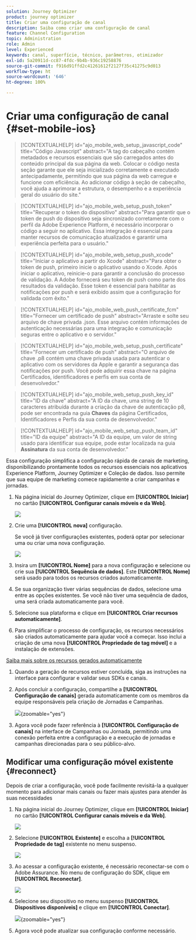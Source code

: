 ```yaml
---
solution: Journey Optimizer
product: journey optimizer
title: Criar uma configuração de canal
description: Saiba como criar uma configuração de canal
feature: Channel Configuration
topic: Administration
role: Admin
level: Experienced
keywords: canal, superfície, técnico, parâmetros, otimizador
exl-id: 5a20911d-cc87-4fdc-9b4b-936c19258876
source-git-commit: f916d91ffd2c41261612f2127f35c41275c9d013
workflow-type: ht
source-wordcount: '646'
ht-degree: 100%

---
```


# Criar uma configuração de canal {#set-mobile-ios}

>[!CONTEXTUALHELP]
>id="ajo_mobile_web_setup_javascript_code"
>title="Código Javascript"
>abstract="A tag do cabeçalho contém metadados e recursos essenciais que são carregados antes do conteúdo principal da sua página da web. Colocar o código nesta seção garante que ele seja inicializado corretamente e executado antecipadamente, permitindo que sua página da web carregue e funcione com eficiência. Ao adicionar código à seção de cabeçalho, você ajuda a aprimorar a estrutura, o desempenho e a experiência geral do usuário do site."

>[!CONTEXTUALHELP]
>id="ajo_mobile_web_setup_push_token"
>title="Recuperar o token do dispositivo"
>abstract="Para garantir que o token de push do dispositivo seja sincronizado corretamente com o perfil da Adobe Experience Platform, é necessário incorporar o código a seguir no aplicativo. Essa integração é essencial para manter recursos de comunicação atualizados e garantir uma experiência perfeita para o usuário."

>[!CONTEXTUALHELP]
>id="ajo_mobile_web_setup_push_xcode"
>title="Iniciar o aplicativo a partir do Xcode"
>abstract="Para obter o token de push, primeiro inicie o aplicativo usando o Xcode. Após iniciar o aplicativo, reinicie-o para garantir a conclusão do processo de validação. A Adobe fornecerá seu token de push como parte dos resultados da validação. Esse token é essencial para habilitar as notificações por push e será exibido assim que a configuração for validada com êxito."

>[!CONTEXTUALHELP]
>id="ajo_mobile_web_push_certificate_fcm"
>title="Fornecer um certificado de push"
>abstract="Arraste e solte seu arquivo de chave privada .json. Esse arquivo contém informações de autenticação necessárias para uma integração e comunicação seguras entre o aplicativo e o servidor."

>[!CONTEXTUALHELP]
>id="ajo_mobile_web_setup_push_certificate"
>title="Fornecer um certificado de push"
>abstract="O arquivo de chave .p8 contém uma chave privada usada para autenticar o aplicativo com os servidores da Apple e garantir a segurança das notificações por push. Você pode adquirir essa chave na página Certificados, identificadores e perfis em sua conta de desenvolvedor."

>[!CONTEXTUALHELP]
>id="ajo_mobile_web_setup_push_key_id"
>title="ID da chave"
>abstract="A ID da chave, uma string de 10 caracteres atribuída durante a criação da chave de autenticação p8, pode ser encontrada na guia **Chaves** da página Certificados, Identificadores e Perfis da sua conta de desenvolvedor."

>[!CONTEXTUALHELP]
>id="ajo_mobile_web_setup_push_team_id"
>title="ID da equipe"
>abstract="A ID da equipe, um valor de string usado para identificar sua equipe, pode estar localizada na guia **Assinatura** da sua conta de desenvolvedor."


Essa configuração simplifica a configuração rápida de canais de marketing, disponibilizando prontamente todos os recursos essenciais nos aplicativos Experience Platform, Journey Optimizer e Coleção de dados. Isso permite que sua equipe de marketing comece rapidamente a criar campanhas e jornadas.

1. Na página inicial do Journey Optimizer, clique em **[!UICONTROL Iniciar]** no cartão **[!UICONTROL Configurar canais móveis e da Web]**.

   ![](assets/guided-setup-config-1.png)

1. Crie uma **[!UICONTROL nova]** configuração.

   Se você já tiver configurações existentes, poderá optar por selecionar uma ou criar uma nova configuração.

   ![](assets/guided-setup-config-2.png)

1. Insira um **[!UICONTROL Nome]** para a nova configuração e selecione ou crie sua **[!UICONTROL Sequência de dados]**. Este **[!UICONTROL Nome]** será usado para todos os recursos criados automaticamente.

1. Se sua organização tiver várias sequências de dados, selecione uma entre as opções existentes. Se você não tiver uma sequência de dados, uma será criada automaticamente para você.

1. Selecione sua plataforma e clique em **[!UICONTROL Criar recursos automaticamente]**.

1. Para simplificar o processo de configuração, os recursos necessários são criados automaticamente para ajudar você a começar. Isso inclui a criação de uma nova **[!UICONTROL Propriedade de tag móvel]** e a instalação de extensões.

[Saiba mais sobre os recursos gerados automaticamente](set-mobile-config.md#auto-create-resources)

1. Quando a geração de recursos estiver concluída, siga as instruções na interface para configurar e validar seus SDKs e canais.

1. Após concluir a configuração, compartilhe a **[!UICONTROL Configuração de canais]** gerada automaticamente com os membros da equipe responsáveis pela criação de Jornadas e Campanhas.

   ![](assets/guided-setup-config-ios-8.png){zoomable="yes"}

1. Agora você pode fazer referência à **[!UICONTROL Configuração de canais]** na interface de Campanhas ou Jornada, permitindo uma conexão perfeita entre a configuração e a execução de jornadas e campanhas direcionadas para o seu público-alvo.

## Modificar uma configuração móvel existente {#reconnect}

Depois de criar a configuração, você pode facilmente revisitá-la a qualquer momento para adicionar mais canais ou fazer mais ajustes para atender às suas necessidades

1. Na página inicial do Journey Optimizer, clique em **[!UICONTROL Iniciar]** no cartão **[!UICONTROL Configurar canais móveis e da Web]**.

   ![](assets/guided-setup-config-1.png)

1. Selecione **[!UICONTROL Existente]** e escolha a **[!UICONTROL Propriedade de tag]** existente no menu suspenso.

   ![](assets/guided-setup-config-ios-9.png)

1. Ao acessar a configuração existente, é necessário reconectar-se com o Adobe Assurance. No menu de configuração do SDK, clique em **[!UICONTROL Reconectar]**.

   ![](assets/guided-setup-config-ios-10.png)

1. Selecione seu dispositivo no menu suspenso **[!UICONTROL Dispositivos disponíveis]** e clique em **[!UICONTROL Conectar]**.

   ![](assets/guided-setup-config-ios-11.png){zoomable="yes"}

1. Agora você pode atualizar sua configuração conforme necessário.
